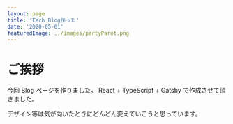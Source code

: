 ```yaml
---
layout: page
title: 'Tech Blog作った'
date: '2020-05-01'
featuredImage: ../images/partyParot.png
---
```


# ご挨拶

今回 Blog ページを作りました。
React + TypeScript + Gatsby で作成させて頂きました。

デザイン等は気が向いたときにどんどん変えていこうと思っています。

